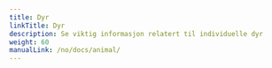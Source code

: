 ```yaml
---
title: Dyr
linkTitle: Dyr
description: Se viktig informasjon relatert til individuelle dyr
weight: 60
manualLink: /no/docs/animal/
---
```

<script>
  window.location.href = "/no/docs/animal/";
</script>
